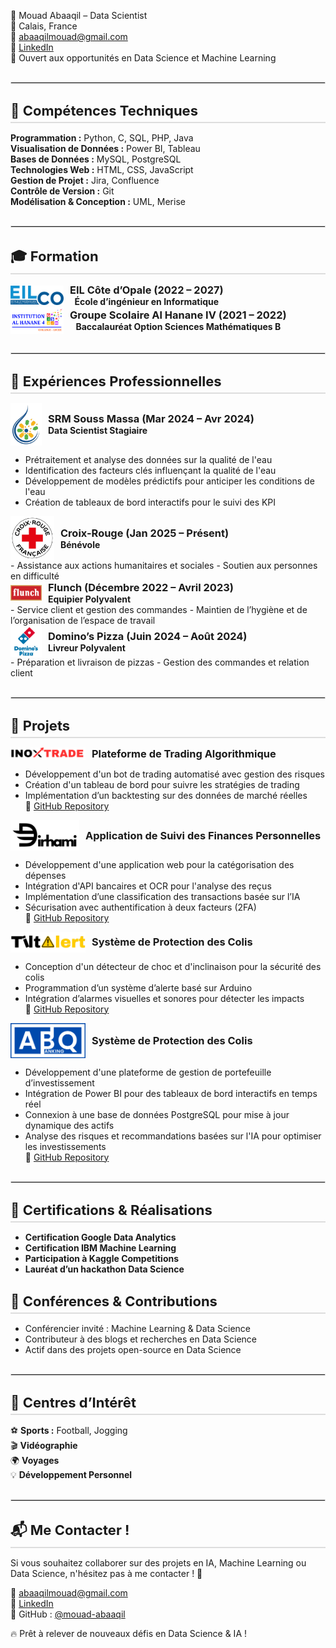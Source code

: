 🚀 Mouad Abaaqil – Data Scientist  
📍 Calais, France  
📧 abaaqilmouad@gmail.com  
🔗 [LinkedIn](https://www.linkedin.com/in/mouad-abaaqil)  
📌 Ouvert aux opportunités en Data Science et Machine Learning  

<hr style="border: 1px solid #ddd; margin: 30px 0;">


<h2 style="font-size: 22px; font-weight: bold; margin-top: 30px; margin-bottom: 15px; border-bottom: 2px solid #ddd; padding-bottom: 5px;">
    🔧 Compétences Techniques
</h2>

**Programmation :** Python, C, SQL, PHP, Java  
**Visualisation de Données :** Power BI, Tableau  
**Bases de Données :** MySQL, PostgreSQL  
**Technologies Web :** HTML, CSS, JavaScript  
**Gestion de Projet :** Jira, Confluence  
**Contrôle de Version :** Git  
**Modélisation & Conception :** UML, Merise  

<hr style="border: 1px solid #ddd; margin: 30px 0;">


<h2 style="font-size: 22px; font-weight: bold; margin-top: 30px; margin-bottom: 15px; border-bottom: 2px solid #ddd; padding-bottom: 5px;">
    🎓 Formation
</h2>


<div style="display: flex; align-items: center; gap: 10px;">
    <img src="assets/logos/eilco.png" width="85"/>
    <div style="display: flex; flex-direction: column; align-items: center;">
        <h3 style="margin: 0;">EIL Côte d’Opale (2022 – 2027)</h3>
        <p style="margin: 0; font-weight: bold;">École d’ingénieur en Informatique</p>
    </div>
</div>

<div style="display: flex; align-items: center; gap: 10px;">
    <img src="assets/logos/alhanane4.png" width="85"/>
    <div style="display: flex; flex-direction: column; align-items: center;">
        <h3 style="margin: 0;">Groupe Scolaire Al Hanane IV (2021 – 2022)</h3>
        <p style="margin: 0; font-weight: bold;">Baccalauréat Option Sciences Mathématiques B</p>
    </div>
</div>

<hr style="border: 1px solid #ddd; margin: 30px 0;">


<h2 style="font-size: 22px; font-weight: bold; margin-top: 30px; margin-bottom: 15px; border-bottom: 2px solid #ddd; padding-bottom: 5px;">
    💼 Expériences Professionnelles
</h2>
 
<div style="display: flex; align-items: center; gap: 10px;">
    <img src="assets/logos/srmsm.png" width="50"/>
    <div style="display: flex; flex-direction: column; align-items: flex-start;">
        <h3 style="margin: 0;">SRM Souss Massa (Mar 2024 – Avr 2024)</h3>
        <p style="margin: 0; font-weight: bold;">Data Scientist Stagiaire</p>
    </div>
</div>


- Prétraitement et analyse des données sur la qualité de l'eau  
- Identification des facteurs clés influençant la qualité de l'eau  
- Développement de modèles prédictifs pour anticiper les conditions de l'eau  
- Création de tableaux de bord interactifs pour le suivi des KPI  

<div style="display: flex; align-items: center; gap: 10px;">
    <img src="assets/logos/croixrouge.png" width="70"/>
    <div style="display: flex; flex-direction: column; align-items: flex-start;">
        <h3 style="margin: 0;">Croix-Rouge (Jan 2025 – Présent)</h3>
        <p style="margin: 0; font-weight: bold;">Bénévole</p>
    </div>
</div>
- Assistance aux actions humanitaires et sociales  
- Soutien aux personnes en difficulté  


<div style="display: flex; align-items: center; gap: 10px;">
    <img src="assets/logos/flunch.png" width="50"/>
    <div style="display: flex; flex-direction: column; align-items: flex-start;">
        <h3 style="margin: 0;">Flunch (Décembre 2022 – Avril 2023)</h3>
        <p style="margin: 0; font-weight: bold;">Equipier Polyvalent</p>
    </div>
</div>
- Service client et gestion des commandes  
- Maintien de l’hygiène et de l’organisation de l’espace de travail  


<div style="display: flex; align-items: center; gap: 10px;">
    <img src="assets/logos/dominos.png" width="50"/>
    <div style="display: flex; flex-direction: column; align-items: flex-start;">
        <h3 style="margin: 0;">Domino’s Pizza (Juin 2024 – Août 2024)</h3>
        <p style="margin: 0; font-weight: bold;">Livreur Polyvalent</p>
    </div>
</div>
- Préparation et livraison de pizzas  
- Gestion des commandes et relation client  


<hr style="border: 1px solid #ddd; margin: 30px 0;">


<h2 style="font-size: 22px; font-weight: bold; margin-top: 30px; margin-bottom: 15px; border-bottom: 2px solid #ddd; padding-bottom: 5px;">
    📌 Projets
</h2>
 
<div style="display: flex; align-items: center; gap: 10px;">
    <img src="assets/logos/inoxtrade.png" width="120"/>
    <h3 style="margin: 0; align-self: center;">Plateforme de Trading Algorithmique</h3>
</div>

- Développement d'un bot de trading automatisé avec gestion des risques  
- Création d'un tableau de bord pour suivre les stratégies de trading  
- Implémentation d’un backtesting sur des données de marché réelles  
🔗 [GitHub Repository](https://github.com/mouad-abaaqil)  

<div style="display: flex; align-items: center; gap: 10px;">
    <img src="assets/logos/dirhami.png" width="110"/>
    <h3 style="margin: 0; align-self: center;">Application de Suivi des Finances Personnelles</h3>
</div>

- Développement d'une application web pour la catégorisation des dépenses  
- Intégration d'API bancaires et OCR pour l'analyse des reçus  
- Implémentation d’une classification des transactions basée sur l’IA  
- Sécurisation avec authentification à deux facteurs (2FA)  
🔗 [GitHub Repository](https://github.com/mouad-abaaqil)  

<div style="display: flex; align-items: center; gap: 10px;">
    <img src="assets/logos/tiltalert.png" width="120"/>
    <h3 style="margin: 0; align-self: center;">Système de Protection des Colis</h3>
</div>

- Conception d'un détecteur de choc et d'inclinaison pour la sécurité des colis  
- Programmation d’un système d’alerte basé sur Arduino  
- Intégration d’alarmes visuelles et sonores pour détecter les impacts  
🔗 [GitHub Repository](https://github.com/mouad-abaaqil)  

<div style="display: flex; align-items: center; gap: 10px;">
    <img src="assets/logos/abq_banking.png" width="120"/>
    <h3 style="margin: 0; align-self: center;">Système de Protection des Colis</h3>
</div>

- Développement d'une plateforme de gestion de portefeuille d’investissement  
- Intégration de Power BI pour des tableaux de bord interactifs en temps réel  
- Connexion à une base de données PostgreSQL pour mise à jour dynamique des actifs  
- Analyse des risques et recommandations basées sur l'IA pour optimiser les investissements  
🔗 [GitHub Repository](https://github.com/mouad-abaaqil)  
  

<hr style="border: 1px solid #ddd; margin: 30px 0;">


<h2 style="font-size: 22px; font-weight: bold; margin-top: 30px; margin-bottom: 15px; border-bottom: 2px solid #ddd; padding-bottom: 5px;">
    📜 Certifications & Réalisations
</h2>

- **Certification Google Data Analytics**  
- **Certification IBM Machine Learning**  
- **Participation à Kaggle Competitions**  
- **Lauréat d’un hackathon Data Science**   

<h2 style="font-size: 22px; font-weight: bold; margin-top: 30px; margin-bottom: 15px; border-bottom: 2px solid #ddd; padding-bottom: 5px;">
    🎤 Conférences & Contributions
</h2>

- Conférencier invité : Machine Learning & Data Science  
- Contributeur à des blogs et recherches en Data Science  
- Actif dans des projets open-source en Data Science    

<hr style="border: 1px solid #ddd; margin: 30px 0;">


<h2 style="font-size: 22px; font-weight: bold; margin-top: 30px; margin-bottom: 15px; border-bottom: 2px solid #ddd; padding-bottom: 5px;">
    🎯 Centres d’Intérêt
</h2>

⚽ **Sports :** Football, Jogging  
🎬 **Vidéographie**  
🌍 **Voyages**  
💡 **Développement Personnel**    

<hr style="border: 1px solid #ddd; margin: 30px 0;">


<h2 style="font-size: 22px; font-weight: bold; margin-top: 30px; margin-bottom: 15px; border-bottom: 2px solid #ddd; padding-bottom: 5px;">
    📬 Me Contacter !
</h2>

Si vous souhaitez collaborer sur des projets en IA, Machine Learning ou Data Science, n'hésitez pas à me contacter ! 🚀  

📧 abaaqilmouad@gmail.com  
🔗 [LinkedIn](https://www.linkedin.com/in/mouad-abaaqil)  
📌 GitHub : [@mouad-abaaqil](https://github.com/mouad-abaaqil)  

🔥 Prêt à relever de nouveaux défis en Data Science & IA !
